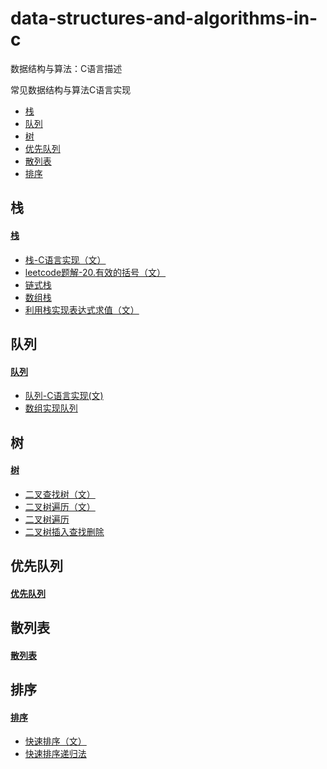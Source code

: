 # data-structures-and-algorithms-in-c
数据结构与算法：C语言描述

常见数据结构与算法C语言实现

* [栈](#栈)
* [队列](#队列)
* [树](#树)
* [优先队列](#优先队列)
* [散列表](#散列表)
* [排序](#排序)

## 栈
#### [栈](stack)

+ [栈-C语言实现（文）](https://www.yanbinghu.com/2019/03/16/31765.html)
+ [leetcode题解-20.有效的括号（文）](https://www.yanbinghu.com/2019/03/17/62434.html)
+ [链式栈](stack/linkStack.c)
+ [数组栈](stack/arrayStack.c)
+ [利用栈实现表达式求值（文）](https://www.yanbinghu.com/2019/03/24/57779.html)


## 队列

#### [队列](queue)
+ [队列-C语言实现(文)](https://www.yanbinghu.com/2019/03/28/13055.html)
+ [数组实现队列](queue/arrayQueue.c)

## 树
#### [树](tree)

+ [二叉查找树（文）](https://www.yanbinghu.com/2019/04/10/9448.html)
+ [二叉树遍历（文）](https://www.yanbinghu.com/2019/04/11/63105.html)
+ [二叉树遍历](tree/traversal.c)
+ [二叉树插入查找删除](tree/binarySearchTree.c)

## 优先队列

#### [优先队列](heap)

## 散列表

#### [散列表](hashTable)


## 排序

#### [排序](sort)

+ [快速排序（文）](https://www.yanbinghu.com/2019/02/21/28355.html)
+ [快速排序递归法](sort/quicksort.c)
